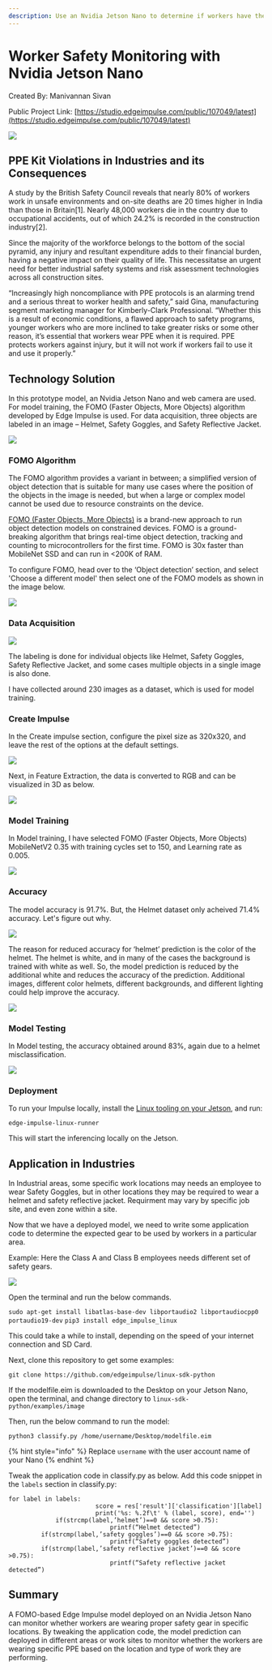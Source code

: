 ```yaml
---
description: Use an Nvidia Jetson Nano to determine if workers have the appropriate PPE for a specific task.
---
```


# Worker Safety Monitoring with Nvidia Jetson Nano 

Created By:
Manivannan Sivan 

Public Project Link:
[https://studio.edgeimpulse.com/public/107049/latest](https://studio.edgeimpulse.com/public/107049/latest)

![](.gitbook/assets/worker-safety-monitoring/intro.jpg)

## PPE Kit Violations in Industries and its Consequences

A study by the British Safety Council reveals that nearly 80% of workers work in unsafe environments and on-site deaths are 20 times higher in India than those in Britain[1]. Nearly 48,000 workers die in the country due to occupational accidents, out of which 24.2% is recorded in the construction industry[2]. 

Since the majority of the workforce belongs to the bottom of the social pyramid, any injury and resultant expenditure adds to their financial burden, having a negative impact on their quality of life. This necessitatse an urgent need for better industrial safety systems and risk assessment technologies across all construction sites.

“Increasingly high noncompliance with PPE protocols is an alarming trend and a serious threat to worker health and safety,” said Gina, manufacturing segment marketing manager for Kimberly-Clark Professional. “Whether this is a result of economic conditions, a flawed approach to safety programs, younger workers who are more inclined to take greater risks or some other reason, it’s essential that workers wear PPE when it is required. PPE protects workers against injury, but it will not work if workers fail to use it and use it properly.”

## Technology Solution

In this prototype model, an Nvidia Jetson Nano and web camera are used. For model training, the FOMO (Faster Objects, More Objects) algorithm developed by Edge Impulse is used. For data acquisition, three objects are labeled in an image – Helmet, Safety Goggles, and Safety Reflective Jacket.

![](.gitbook/assets/worker-safety-monitoring/solution.jpg)

### FOMO Algorithm

The FOMO algorithm provides a variant in between; a simplified version of object detection that is suitable for many use cases where the position of the objects in the image is needed, but when a large or complex model cannot be used due to resource constraints on the device.

[FOMO (Faster Objects, More Objects)](https://www.edgeimpulse.com/blog/announcing-fomo-faster-objects-more-objects) is a brand-new approach to run object detection models on constrained devices. FOMO is a ground-breaking algorithm that brings real-time object detection, tracking and counting to microcontrollers for the first time. FOMO is 30x faster than MobileNet SSD and can run in <200K of RAM.

To configure FOMO, head over to the ‘Object detection’ section, and select 'Choose a different model' then select one of the FOMO models as shown in the image below.

![](.gitbook/assets/worker-safety-monitoring/model-selection.jpg)

### Data Acquisition

![](.gitbook/assets/worker-safety-monitoring/data-acquisition.jpg)

The labeling is done for individual objects like Helmet, Safety Goggles, Safety Reflective Jacket, and some cases multiple objects in a single image is also done.

I have collected around 230 images as a dataset, which is used for model training.

### Create Impulse

In the Create impulse section, configure the pixel size as 320x320, and leave the rest of the options at the default settings.

![](.gitbook/assets/worker-safety-monitoring/impulse.jpg)

Next, in Feature Extraction, the data is converted to RGB and can be visualized in 3D as below.

![](.gitbook/assets/worker-safety-monitoring/feature-explorer.jpg)

### Model Training

In Model training, I have selected FOMO (Faster Objects, More Objects) MobileNetV2 0.35 with training cycles set to 150, and Learning rate as 0.005.

![](.gitbook/assets/worker-safety-monitoring/training-settings.jpg)

### Accuracy

The model accuracy is 91.7%.  But, the Helmet dataset only acheived 71.4% accuracy. Let's figure out why.

![](.gitbook/assets/worker-safety-monitoring/accuracy.jpg)

The reason for reduced accuracy for ‘helmet’ prediction is the color of the helmet.  The helmet is white, and in many of the cases the background is trained with white as well. So, the model prediction is reduced by the additional white and reduces the accuracy of the prediction. Additional images, different color helmets, different backgrounds, and different lighting could help improve the accuracy.

![](.gitbook/assets/worker-safety-monitoring/accuracy-2.jpg)

### Model Testing

In Model testing, the accuracy obtained around 83%, again due to a helmet misclassification.

![](.gitbook/assets/worker-safety-monitoring/model-testing.jpg)

### Deployment

To run your Impulse locally, install the [Linux tooling on your Jetson](https://docs.edgeimpulse.com/docs/development-platforms/officially-supported-cpu-gpu-targets/nvidia-jetson-nano#running-the-setup-script), and run:

`edge-impulse-linux-runner`

This will start the inferencing locally on the Jetson.

## Application in Industries

In Industrial areas, some specific work locations may needs an employee to wear Safety Goggles, but in other locations they may be required to wear a helmet and safety reflective jacket. Requirment may vary by specific job site, and even zone within a site. 

Now that we have a deployed model, we need to write some application code to determine the expected gear to be used by workers in a particular area. 

Example: Here the Class A and Class B employees needs different set of safety gears.

![](.gitbook/assets/worker-safety-monitoring/application.jpg)

Open the terminal and run the below commands.

`sudo apt-get install libatlas-base-dev libportaudio2 libportaudiocpp0 portaudio19-dev`
`pip3 install edge_impulse_linux`

This could take a while to install, depending on the speed of your internet connection and SD Card.

Next, clone this repository to get some examples:

`git clone https://github.com/edgeimpulse/linux-sdk-python`

If the modelfile.eim is downloaded to the Desktop on your Jetson Nano, open the terminal, and change directory to `linux-sdk-python/examples/image`

Then, run the below command to run the model:

`python3 classify.py /home/username/Desktop/modelfile.eim`

{% hint style="info" %}
Replace `username` with the user account name of your Nano 
{% endhint %}

Tweak the application code in classify.py as below. Add this code snippet in the `labels` section in classify.py:

```
for label in labels:
                        score = res['result']['classification'][label]
                        print('%s: %.2f\t' % (label, score), end='')
	         if(strcmp(label,’helmet’)==0 && score >0.75):
							printf(“Helmet detected”) 
         if(strcmp(label,’safety goggles’)==0 && score >0.75):
							printf(“Safety goggles detected”) 
         if(strcmp(label,’safety reflective jacket’)==0 && score >0.75):
							printf(“Safety reflective jacket detected”) 
```

## Summary

A FOMO-based Edge Impulse model deployed on an Nvidia Jetson Nano can monitor whether workers are wearing proper safety gear in specific locations. By tweaking the application code, the model prediction can deployed in different areas or work sites to monitor whether the workers are wearing specific PPE based on the location and type of work they are performing.



